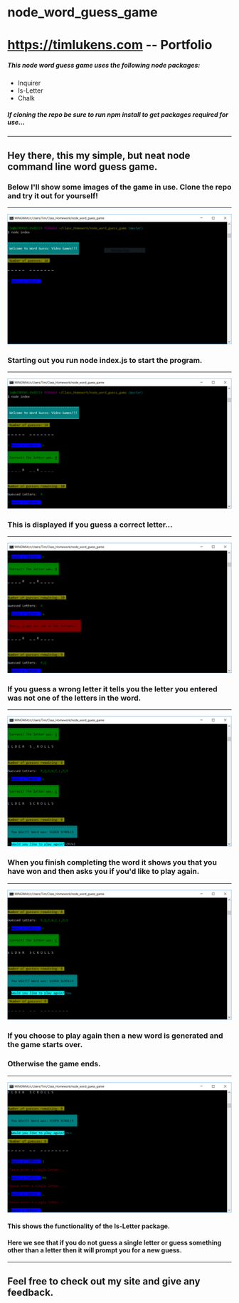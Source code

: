 # node_word_guess_game

# https://timlukens.com -- Portfolio

##### This node word guess game uses the following node packages: 

* Inquirer
* Is-Letter
* Chalk

##### If cloning the repo be sure to run npm install to get packages required for use...

___

## Hey there, this my simple, but neat node command line word guess game.

### Below I'll show some images of the game in use. Clone the repo and try it out for yourself!

___

![startOut](images/startout.PNG)

### Starting out you run node index.js to start the program.
___

![correctLetter](images/correctLetter.PNG)
### This is displayed if you guess a correct letter...
___
![incorrectLetter](images/incorrectLetter.PNG)
### If you guess a wrong letter it tells you the letter you entered was not one of the letters in the word.
___
![wordGuessed](images/wordGuessed.PNG)
### When you finish completing the word it shows you that you have won and then asks you if you'd like to play again.

___
![playAgain](images/playAgain.PNG)
### If you choose to play again then a new word is generated and the game starts over.

### Otherwise the game ends.

___

![isLetter](images/isLetter.PNG)
#### This shows the functionality of the Is-Letter package. 

#### Here we see that if you do not guess a single letter or guess something other than a letter then it will prompt you for a new guess.

___ 

## Feel free to check out my site and give any feedback.